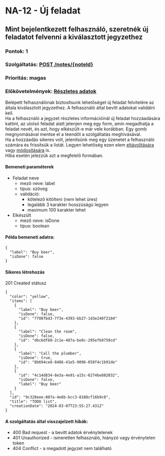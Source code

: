# NA-12 - Új feladat

## Mint bejelentkezett felhasználó, szeretnék új feladatot felvenni a kiválasztott jegyzethez

### Pontok: 1
### Szolgáltatás: [POST /notes/{noteId}](http://localhost:5000/api-doc#/Note%20items/TasksController_addNoteItem)
### Prioritás: magas
### Előkövetelmények: [Részletes adatok](./NA-11.md)

Belépett felhasználónak biztosítsunk lehetőséget új feladat felvitelére az általa kiválasztott jegyzethez. A felhasználó által bevitt adatokat validálni kell.  
Ha a felhasználó a jegyzet részletes információinál új feladat hozzáadására kattint, az utolsó feladat alatt jelenjen meg egy form, amin megadhatja a feladat nevét, és azt, hogy elkészült-e már vele korábban. Egy gomb megnyomásával mentse el a teendőt a szolgáltatás meghívásával.  
Ha a hozzáadás sikeres volt, jelenítsünk meg egy üzenetet a felhasználó számára és frissítsük a listát. Legyen lehetőség ezen elem [eltávolítására](./NA-13.md) vagy [módosítására](./NA-14.md) is.  
Hiba esetén jelezzük azt a megfelelő formában.

#### Bemeneti paraméterek
- Feladat neve
  - mező neve: label
  - típus: szöveg
  - validáció:
    - kötelező kitölteni (nem lehet üres)
    - legalább 3 karakter hosszúságú legyen
    - maximum 100 karakter lehet
- Elkészült
  - mező neve: isDone
  - típus: boolean

#### Példa bemeneti adatra:
```
{
  "label": "Buy beer",
  "isDone": false
}
```

#### Sikeres létrehozás
201 Created státusz
```
{
  "color": "yellow",
  "items": [
    {
      "label": "Buy beer",
      "isDone": false,
      "id": "7708fbd3-7f3e-4393-bb27-1d3e240f2184"
    },
    {
      "label": "Clean the room",
      "isDone": false,
      "id": "dbc6df60-2c1e-487a-be8c-295efb9759cd"
    },
    {
      "label": "Call the plumber",
      "isDone": true,
      "id": "8b694ce8-8486-41e5-9096-058f4c1b91de"
    },
    {
      "id": "4c14d834-8e3a-4e91-a15c-6274be882032",
      "isDone": false,
      "label": "Buy beer"
    }
  ],
  "id": "9c328eee-807a-4e6b-bcc3-8188cf16b9c0",
  "title": "TODO list",
  "creationDate": "2024-03-07T23:55:27.431Z"
}
```

#### A szolgáltatás által visszajelzett hibák:
- 400 Bad request - a bevitt adatok érvénytelenek
- 401 Unauthorized - ismeretlen felhasználó, hiányzó vagy érvénytelen token
- 404 Conflict - a megadott jegyzet nem található
